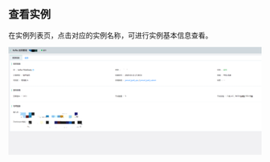 ## 查看实例
在实例列表页，点击对应的实例名称，可进行实例基本信息查看。

![查询1](../../../../image/Internet-Middleware/JCS-for-Kafka/查看实例.png)
